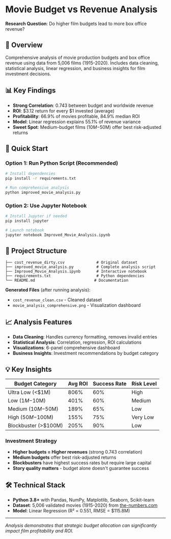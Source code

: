 # Movie Budget vs Revenue Analysis

**Research Question**: Do higher film budgets lead to more box office revenue?

## 🎯 Overview

Comprehensive analysis of movie production budgets and box office revenue using data from 5,006 films (1915-2020). Includes data cleaning, statistical analysis, linear regression, and business insights for film investment decisions.

## 📊 Key Findings

- **Strong Correlation**: 0.743 between budget and worldwide revenue
- **ROI**: $3.12 return for every $1 invested (average)
- **Profitability**: 66.9% of movies profitable, 84.9% median ROI
- **Model**: Linear regression explains 55.1% of revenue variance
- **Sweet Spot**: Medium-budget films ($10M-$50M) offer best risk-adjusted returns

## 🚀 Quick Start

### Option 1: Run Python Script (Recommended)
```bash
# Install dependencies
pip install -r requirements.txt

# Run comprehensive analysis
python improved_movie_analysis.py
```

### Option 2: Use Jupyter Notebook
```bash
# Install Jupyter if needed
pip install jupyter

# Launch notebook
jupyter notebook Improved_Movie_Analysis.ipynb
```

## 📁 Project Structure

```
├── cost_revenue_dirty.csv              # Original dataset
├── improved_movie_analysis.py          # Complete analysis script
├── Improved_Movie_Analysis.ipynb       # Interactive notebook
├── requirements.txt                    # Python dependencies
└── README.md                          # Documentation
```

**Generated Files** (after running analysis):
- `cost_revenue_clean.csv` - Cleaned dataset
- `movie_analysis_comprehensive.png` - Visualization dashboard

## 📈 Analysis Features

- **Data Cleaning**: Handles currency formatting, removes invalid entries
- **Statistical Analysis**: Correlation, regression, ROI calculations
- **Visualizations**: 6-panel comprehensive dashboard
- **Business Insights**: Investment recommendations by budget category

## 💡 Key Insights

| Budget Category | Avg ROI | Success Rate | Risk Level |
|----------------|---------|--------------|------------|
| Ultra Low (<$1M) | 806% | 60% | High |
| Low ($1M-$10M) | 401% | 60% | Medium |
| Medium ($10M-$50M) | 189% | 65% | Low |
| High ($50M-$100M) | 155% | 75% | Very Low |
| Blockbuster (>$100M) | 205% | 90% | Low |

### Investment Strategy
- **Higher budgets = Higher revenues** (strong 0.743 correlation)
- **Medium budgets** offer best risk-adjusted returns
- **Blockbusters** have highest success rates but require large capital
- **Story quality matters** - budget alone doesn't guarantee success

## 🛠 Technical Stack

- **Python 3.8+** with Pandas, NumPy, Matplotlib, Seaborn, Scikit-learn
- **Dataset**: 5,006 validated movies (1915-2020) from [the-numbers.com](https://www.the-numbers.com/movie/budgets)
- **Model**: Linear Regression (R² = 0.551, RMSE = $115.8M)

---

*Analysis demonstrates that strategic budget allocation can significantly impact film profitability and ROI.*
